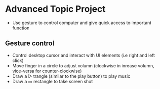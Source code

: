 # Advanced Topic Project
* Use gesture to control computer and give quick access to important function

## Gesture control
* Control desktop cursor and interact with UI elements (i.e right and left click)
* Move finger in a circle to adjust volumn (clockwise in inrease volumn, vice-versa for counter-clockwise)  
* Draw a ▷ trangle (similar to the play button) to play music
* Draw a ▭ rectangle to take screen shot
